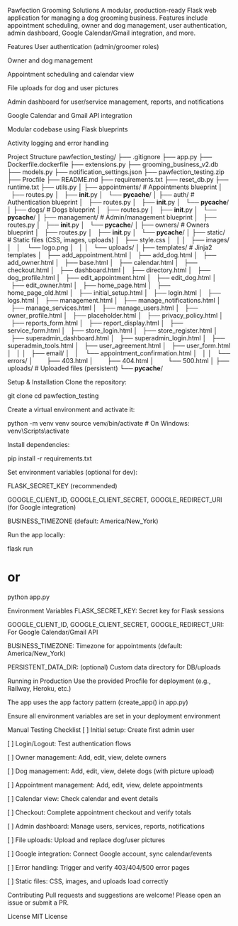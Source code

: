 Pawfection Grooming Solutions
A modular, production-ready Flask web application for managing a dog grooming business. Features include appointment scheduling, owner and dog management, user authentication, admin dashboard, Google Calendar/Gmail integration, and more.

Features
User authentication (admin/groomer roles)

Owner and dog management

Appointment scheduling and calendar view

File uploads for dog and user pictures

Admin dashboard for user/service management, reports, and notifications

Google Calendar and Gmail API integration

Modular codebase using Flask blueprints

Activity logging and error handling

Project Structure
pawfection_testing/
├── .gitignore
├── app.py
├── Dockerfile.dockerfile
├── extensions.py
├── grooming_business_v2.db
├── models.py
├── notification_settings.json
├── pawfection_testing.zip
├── Procfile
├── README.md
├── requirements.txt
├── reset_db.py
├── runtime.txt
├── utils.py
│
├── appointments/         # Appointments blueprint
│     ├── routes.py
│     ├── __init__.py
│     └── __pycache__/
│
├── auth/                 # Authentication blueprint
│     ├── routes.py
│     ├── __init__.py
│     └── __pycache__/
│
├── dogs/                 # Dogs blueprint
│     ├── routes.py
│     ├── __init__.py
│     └── __pycache__/
│
├── management/           # Admin/management blueprint
│     ├── routes.py
│     ├── __init__.py
│     └── __pycache__/
│
├── owners/               # Owners blueprint
│     ├── routes.py
│     ├── __init__.py
│     └── __pycache__/
│
├── static/               # Static files (CSS, images, uploads)
│     ├── style.css
│     │
│     ├── images/
│     │      └── logo.png
│     │
│     └── uploads/
│
├── templates/            # Jinja2 templates
│     ├── add_appointment.html
│     ├── add_dog.html
│     ├── add_owner.html
│     ├── base.html
│     ├── calendar.html
│     ├── checkout.html
│     ├── dashboard.html
│     ├── directory.html
│     ├── dog_profile.html
│     ├── edit_appointment.html
│     ├── edit_dog.html
│     ├── edit_owner.html
│     ├── home_page.html
│     ├── home_page_old.html
│     ├── initial_setup.html
│     ├── login.html
│     ├── logs.html
│     ├── management.html
│     ├── manage_notifications.html
│     ├── manage_services.html
│     ├── manage_users.html
│     ├── owner_profile.html
│     ├── placeholder.html
│     ├── privacy_policy.html
│     ├── reports_form.html
│     ├── report_display.html
│     ├── service_form.html
│     ├── store_login.html
│     ├── store_register.html
│     ├── superadmin_dashboard.html
│     ├── superadmin_login.html
│     ├── superadmin_tools.html
│     ├── user_agreement.html
│     ├── user_form.html
│     │
│     ├── email/
│     │      └── appointment_confirmation.html
│     │
│     └── errors/
│          ├── 403.html
│          ├── 404.html
│          └── 500.html
│
├── uploads/              # Uploaded files (persistent)
└── __pycache__/

Setup & Installation
Clone the repository:

git clone <repo-url>
cd pawfection_testing

Create a virtual environment and activate it:

python -m venv venv
source venv/bin/activate  # On Windows: venv\Scripts\activate

Install dependencies:

pip install -r requirements.txt

Set environment variables (optional for dev):

FLASK_SECRET_KEY (recommended)

GOOGLE_CLIENT_ID, GOOGLE_CLIENT_SECRET, GOOGLE_REDIRECT_URI (for Google integration)

BUSINESS_TIMEZONE (default: America/New_York)

Run the app locally:

flask run
# or
python app.py

Environment Variables
FLASK_SECRET_KEY: Secret key for Flask sessions

GOOGLE_CLIENT_ID, GOOGLE_CLIENT_SECRET, GOOGLE_REDIRECT_URI: For Google Calendar/Gmail API

BUSINESS_TIMEZONE: Timezone for appointments (default: America/New_York)

PERSISTENT_DATA_DIR: (optional) Custom data directory for DB/uploads

Running in Production
Use the provided Procfile for deployment (e.g., Railway, Heroku, etc.)

The app uses the app factory pattern (create_app() in app.py)

Ensure all environment variables are set in your deployment environment

Manual Testing Checklist
[ ] Initial setup: Create first admin user

[ ] Login/Logout: Test authentication flows

[ ] Owner management: Add, edit, view, delete owners

[ ] Dog management: Add, edit, view, delete dogs (with picture upload)

[ ] Appointment management: Add, edit, view, delete appointments

[ ] Calendar view: Check calendar and event details

[ ] Checkout: Complete appointment checkout and verify totals

[ ] Admin dashboard: Manage users, services, reports, notifications

[ ] File uploads: Upload and replace dog/user pictures

[ ] Google integration: Connect Google account, sync calendar/events

[ ] Error handling: Trigger and verify 403/404/500 error pages

[ ] Static files: CSS, images, and uploads load correctly

Contributing
Pull requests and suggestions are welcome! Please open an issue or submit a PR.

License
MIT License
